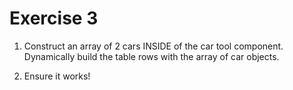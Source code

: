 # Exercise 3

1. Construct an array of 2 cars INSIDE of the car tool component. Dynamically build the table rows with the array of car objects.

2. Ensure it works!